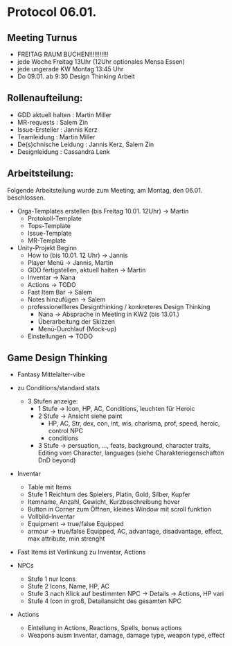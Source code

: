 # Protocol 06.01. 

## Meeting Turnus

- FREITAG RAUM BUCHEN!!!!!!!!!!!
- jede Woche Freitag 13Uhr (12Uhr optionales Mensa Essen)
- jede ungerade KW Montag 13:45 Uhr 
- Do 09.01. ab 9:30 Design Thinking Arbeit

## Rollenaufteilung:

- GDD aktuell halten : Martin Miller
- MR-requests : Salem Zin
- Issue-Ersteller : Jannis Kerz
- Teamleidung : Martin Miller
- De(s)chnische Leidung : Jannis Kerz, Salem Zin
- Designleidung : Cassandra Lenk

## Arbeitsteilung:

Folgende Arbeitsteilung wurde zum Meeting, am Montag, den 06.01. beschlossen.

- Orga-Templates erstellen (bis Freitag 10.01. 12Uhr) -> Martin
    - Protokoll-Template
    - Tops-Template
    - Issue-Template
    - MR-Template
- Unity-Projekt Beginn 
  - How to (bis 10.01. 12 Uhr) -> Jannis 
  - Player Menü -> Jannis, Martin
  - GDD fertigstellen, aktuell halten -> Martin
  - Inventar -> Nana
  - Actions -> TODO
  - Fast Item Bar -> Salem 
  - Notes hinzufügen -> Salem 
  - professionellleres Designthinking / konkreteres Design Thinking
    - Nana -> Absprache in Meeting in KW2 (bis 13.01.)
    - Überarbeitung der Skizzen
    - Menü-Durchlauf (Mock-up)
  - Einstellungen -> TODO
  
## Game Design Thinking

- Fantasy Mittelalter-vibe


- zu Conditions/standard stats 
  - 3 Stufen anzeige:
    - 1 Stufe -> Icon, HP, AC, Conditions, leuchten für Heroic
    - 2 Stufe -> Ansicht siehe paint
      - HP, AC, Str, dex, con, int, wis, charisma, prof, speed, heroic, control NPC
      - conditions
    - 3 Stufe -> persuation, ..., feats, background, character traits, Editing vom Character, languages (siehe Charakteriegenschaften DnD beyond)
  

- Inventar 
  - Table mit Items 
  - Stufe 1 Reichtum des Spielers, Platin, Gold, Silber, Kupfer
  - Itemname, Anzahl, Gewicht, Kurzbeschreibung hover
  - Button in Corner zum Öffnen, kleines Window mit scroll funktion
  - Vollbild-Inventar
  - Equipment -> true/false Equipped
  - armour -> true/false Equipped, AC, advantage, disadvantage, effect, max attribute, min strenght
  
  
- Fast Items ist Verlinkung zu Inventar, Actions


- NPCs
  - Stufe 1 nur Icons
  - Stufe 2 Icons, Name, HP, AC
  - Stufe 3 nach Klick auf bestimmten NPC -> Details -> Actions, HP vari
  - Stufe 4  Icon in groß, Detailansicht des gesamten NPC


- Actions
  - Einteilung in Actions, Reactions, Spells, bonus actions
  - Weapons ausm Inventar, damage, damage type, weapon type, effect 

